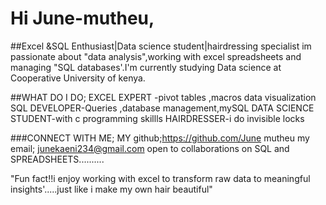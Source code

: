 # Hi June-mutheu,
##Excel &SQL Enthusiast|Data science student|hairdressing specialist
im passionate about "data analysis",working with excel spreadsheets and managing "SQL databases'.I'm currently studying Data science at Cooperative University of kenya.

##WHAT DO I DO;
EXCEL EXPERT -pivot tables ,macros data visualization
SQL DEVELOPER-Queries ,database management,mySQL
DATA SCIENCE STUDENT-with c programming skillls
HAIRDRESSER-i do invisible locks

###CONNECT WITH ME;
MY github;https://github.com/June mutheu
my email;  junekaeni234@gmail.com
open to collaborations on SQL and SPREADSHEETS..........


"Fun fact!!i enjoy working with excel to transform raw data to meaningful insights'.....just like i make my own hair beautiful"
